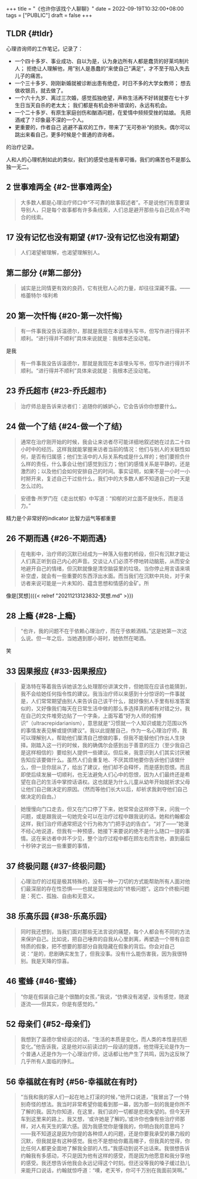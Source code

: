 +++
title = "《也许你该找个人聊聊》"
date = 2022-09-19T10:32:00+08:00
tags = ["PUBLIC"]
draft = false
+++

## TLDR {#tldr}

心理咨询师的工作笔记，记录了：

-   一个四十多岁、事业成功、自以为是，认为身边所有人都是蠢货的好莱坞制片人；
    拒绝让人理解他，用”别人是愚蠢的“来使自己”满足“，才不至于陷入失去儿子的痛苦。
-   一个三十多岁、刚刚新婚就被诊断出患有绝症，时日不多的大学女教师；
    想去做收银员，就去做了。
-   一个六十九岁、离过三次婚，感觉孤独绝望，声称生活再不好转就要在七十岁生日当天自杀的老太太；
    我们都是有机会弥补错误的，永远有机会。
-   一个二十多岁、有原生家庭创伤和酗酒问题，在爱情中频频受挫的姑娘。
    先把酒戒了？印象最不深的一个人。
-   更重要的，作者自己
    逃避不喜欢的工作，带来了”无可弥补“的损失。偶尔可以跳出来看自己，更多时候是个普通的咨询者。

的治疗记录。

人和人的心理机制如此的类似，我们的感受也是有章可循，我们的痛苦也不是那么独一无二。


## 2 世事难两全 {#2-世事难两全}

> 大多数人都是心理治疗师口中“不可靠的故事叙述者”。不是说他们有意要误导别人，只是每个故事都有许多条线索，人们总是避开那些与自己观点不吻合的线索。


## 17 没有记忆也没有期望 {#17-没有记忆也没有期望}

> 人们渴望被理解，也渴望理解别人。


## 第二部分 {#第二部分}

> 诚实是比同情更有效的良药，它有抚慰人心的力量，却往往深藏不露。——格蕾特尔·埃利希


## 20 第一次忏悔 {#20-第一次忏悔}

> 有一件事我没告诉温德尔，那就是我现在本该埋头写书，但写作进行得并不顺利。“进行得并不顺利”具体来说就是：我根本还没动笔。

是我

> 有一件事我没告诉温德尔，那就是我现在本该埋头写书，但写作进行得并不顺利。“进行得并不顺利”具体来说就是：我根本还没动笔。


## 23 乔氏超市 {#23-乔氏超市}

> 治疗师总是告诉来访者们：追随你的嫉妒心，它会告诉你你想要什么。


## 24 做一个了结 {#24-做一个了结}

> 通常在治疗刚开始的时候，我会让来访者尽可能详细地叙述她在过去二十四小时中的经历。这样我就能掌握来访者当前的情况：他们与别人的关联性如何，是否有归属感；他们生活中的人际关系构成是什么样的；他们要担负什么样的责任，什么事会让他们感觉到压力；他们的感情关系是平静的，还是激烈的；以及他们会如何安排自己的时间。事实证明，如果不是一小时一小时掰开来，复述自己干过些什么，我们中的大多数人都不知道自己的一天是怎么过的。

<!--quoteend-->

> 安德鲁·所罗门在《走出忧郁》中写道：“抑郁的对立面不是快乐，而是活力。”

精力是个非常好的indicator 比智力运气等都重要


## 26 不期而遇 {#26-不期而遇}

> 在电影中，治疗师的沉默已经成为一种落入俗套的桥段，但只有沉默才能让人们真正听到自己内心的声音。交谈让人们必须不停地转动脑筋，从而安全地避开自己的情绪，但沉默就像是清空脑袋里的垃圾。当你停止用言语来填补空虚，就会有一些重要的东西浮出水面。而当我们在沉默中共处，对于来访者来说可能是一片未知的、蕴含思想和情感的金矿。所

像是[冥想]({{< relref "20211213123832-冥想.md" >}})


## 28 上瘾 {#28-上瘾}

> “也许，我的问题不在于依赖心理治疗，而在于依赖酒精。”这是她第一次这么说。但一年之后，当她遇到那小哥时，她依然在喝酒。

笑


## 33 因果报应 {#33-因果报应}

> 夏洛特在等着我告诉她该怎么处理那份讲演文件，但她现在应该也能猜到，我不会给她任何指令性的建议。我当治疗师以来感到十分惊讶的一件事就是，人们常常期望由别人来告诉自己该干什么，就好像别人手里有标准答案似的，又好像我们每天在日常生活中做的那么多选择真的都有对错之分。我在自己的文件堆旁边贴了一个字条，上面写着“好为人师的假博识”（ultracrepidarianism），意思就是“习惯就一个人知识或能力范围以外的事情发表见解或提供建议”。我以此提醒自己，作为一名心理治疗师，我可以理解别人，帮助他们厘清自己想做的事，但我不能替他们作出人生抉择。刚踏入这一行的时候，我的确偶尔会感到出于善意的压力（至少我自己是这样相信的）要给别人提供一些建议。但后来，我意识到人们其实讨厌被告知应该要做什么。虽然人们会重复地、不厌其烦地要你告诉他们该做什么，但一旦你屈从了，给出了建议，他们却不会释怀，而是感到怨恨。而且即使后续发展一切顺利，也无法避免人们心中的怨恨，因为人们最终还是希望在自己的生活中掌控话语权。这也就是为什么儿童从幼年开始就祈求父母让他们自己做决定的原因。（然而等他们长大以后，却祈求我剥夺他们自己做决定的自由。）

<!--quoteend-->

> 她慢慢向门口走去，但又在门口停了下来，她常常会这样停下来，问我一个问题，或是跟我说一句她完全可以在治疗过程中跟我说的话。她和约翰都会这样，我们治疗师通常把这个行为称为“门把手边的告白”。“对了——”她漫不经心地说道，但我有一种预感，她接下来要说的绝不是什么随口一提的事情。这在来访者中并不少见，整个治疗过程中都在顾左右而言他，直到最后十秒钟才说出一些重要的事情，


## 37 终极问题 {#37-终极问题}

> 心理治疗的过程是极其特殊的，没有一种一刀切的方式能帮助所有人面对他们最深层的存在性恐惧——也就是亚隆提出的“终极问题”。这四个终极问题是：死亡、孤独、自由和无意义。


## 38 乐高乐园 {#38-乐高乐园}

> 同时我还想到，当我们面对那些无法言说的痛楚，每个人都会有不同的方法来保护自己。比如说，把自己唾弃的自我从心里剥离，再塑造一个带有自恋特质的假象，把不想要的那部分自我隐藏在假象的背后。你会对自己说：“是的，悲剧确实发生了，但我没事。没有什么能伤害我，因为我很特别。我是天降的惊喜。


## 46 蜜蜂 {#46-蜜蜂}

> “你是在假装自己是个很酷的女孩，”我说，“仿佛没有渴望，没有感觉，随波逐流——但其实，你是有感觉的。”


## 52 母亲们 {#52-母亲们}

> 我想到了温德尔曾经说过的话，“生活的本质是变化，而人类的本性是抗拒变化。”他告诉我，这是他对以前读过的一段话的提炼，他觉得无论是作为一个普通人还是作为一个心理治疗师，这话都让他产生了共鸣，因为这反映了几乎所有人面临的挣扎。


## 56 幸福就在有时 {#56-幸福就在有时}

> “当我和我的家人们一起在地上打滚的时候，”他开口说道，“我冒出了一个特别奇怪的想法。我当时非常希望你能看到那一幕，因为那一刻的我是你所不了解的我。因为你知道，在这里，我们谈的一切都是悲观失望的。但今天开车到这里来的路上，我又想，‘或许她是了解的。’或许你也像有些治疗师那样，对人有天生的第六感。因为我感觉你是懂我的，你明白我的意思吗？——我不知道这是因为你提的各种烦人的问题，还是你要我承受的暴力般的沉默，但我就是有这种感觉。我也不是想给你戴高帽子，但我真的觉得，你比任何人都更全面地了解我全部的人性。”我感动到说不出话来。我很想告诉约翰我有多感动，不只是因为他有这样的感受，而是因为他愿意和我分享他的感受。我还想告诉他我会永远记得这个时刻。但还没等我的嗓子缓过劲儿来能开口说话，约翰就惊呼道：“噢，老天爷，你可千万别在我面前哭啊。”